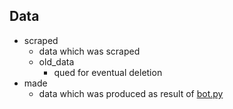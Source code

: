 ## Data
- scraped
    - data which was scraped 
    - old_data
        - qued for eventual deletion
- made
    - data which was produced as result of [bot.py](https://github.com/gumdropsteve/instagram/blob/master/bot.py) 
